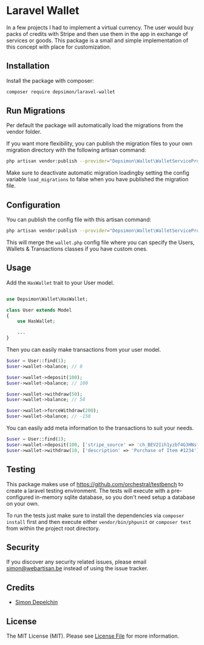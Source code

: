 # Laravel Wallet

In a few projects I had to implement a virtual currency. The user would buy packs of credits with Stripe and then use them in the app in exchange of services or goods.
This package is a small and simple implementation of this concept with place for customization.

## Installation

Install the package with composer:

```bash
composer require depsimon/laravel-wallet
```

## Run Migrations

Per default the package will automatically load the migrations from
the vendor folder.

If you want more flexibility, you can publish the migration files to your own
migration directory with the following artisan command:

```bash
php artisan vendor:publish --provider="Depsimon\Wallet\WalletServiceProvider" --tag=migrations
```
Make sure to deactivate automatic migration loadingby setting
the config variable `load_migrations` to false when you have
published the migration file.

## Configuration

You can publish the config file with this artisan command:

```bash
php artisan vendor:publish --provider="Depsimon\Wallet\WalletServiceProvider" --tag=config
```

This will merge the `wallet.php` config file where you can specify the Users, Wallets & Transactions classes if you have custom ones.

## Usage

Add the `HasWallet` trait to your User model.

``` php

use Depsimon\Wallet\HasWallet;

class User extends Model
{
    use HasWallet;

    ...
}
```

Then you can easily make transactions from your user model.

``` php
$user = User::find(1);
$user->wallet->balance; // 0

$user->wallet->deposit(100);
$user->wallet->balance; // 100

$user->wallet->withdraw(50);
$user->wallet->balance; // 50

$user->wallet->forceWithdraw(200);
$user->wallet->balance; // -150
```

You can easily add meta information to the transactions to suit your needs.

``` php
$user = User::find(1);
$user->wallet->deposit(100, ['stripe_source' => 'ch_BEV2Iih1yzbf4G3HNsfOQ07h', 'description' => 'Deposit of 100 credits from Stripe Payment']);
$user->wallet->withdraw(10, ['description' => 'Purchase of Item #1234']);
```
## Testing
This package makes use of https://github.com/orchestral/testbench to create a
laravel testing environment.
The tests will execute with a pre-configured in-memory sqlite database, so you don't need setup a database on your own.

To run the tests just make sure to install the dependencies via `composer install` first and then execute either `vendor/bin/phpunit` or `composer test` from within the project root directory.

## Security

If you discover any security related issues, please email simon@webartisan.be instead of using the issue tracker.

## Credits

- [Simon Depelchin](https://github.com/depsimon)

## License

The MIT License (MIT). Please see [License File](LICENSE.md) for more information.
